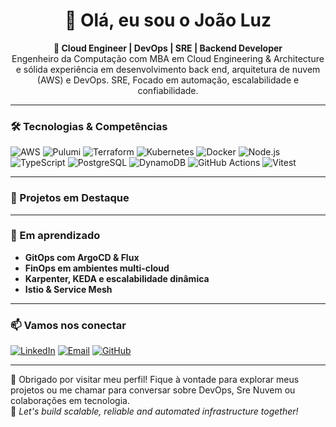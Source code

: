 <h1 align="center">👋 Olá, eu sou o João Luz</h1>

<p align="center">
  <b>🚀 Cloud Engineer | DevOps | SRE | Backend Developer </b><br/>
  Engenheiro da Computação com MBA em Cloud Engineering & Architecture e sólida experiência em desenvolvimento back end, arquitetura de nuvem (AWS) e DevOps. SRE, Focado em automação, escalabilidade e confiabilidade.
</p>

---

### 🛠️ Tecnologias & Competências

![AWS](https://img.shields.io/badge/AWS-232F3E?style=for-the-badge&logo=amazonaws&logoColor=white)
![Pulumi](https://img.shields.io/badge/Pulumi-8131AF?style=for-the-badge&logo=pulumi&logoColor=white)
![Terraform](https://img.shields.io/badge/Terraform-7B42BC?style=for-the-badge&logo=terraform&logoColor=white)
![Kubernetes](https://img.shields.io/badge/Kubernetes-326CE5?style=for-the-badge&logo=kubernetes&logoColor=white)
![Docker](https://img.shields.io/badge/Docker-2496ED?style=for-the-badge&logo=docker&logoColor=white)
![Node.js](https://img.shields.io/badge/Node.js-339933?style=for-the-badge&logo=nodedotjs&logoColor=white)
![TypeScript](https://img.shields.io/badge/TypeScript-3178C6?style=for-the-badge&logo=typescript&logoColor=white)
![PostgreSQL](https://img.shields.io/badge/PostgreSQL-4169E1?style=for-the-badge&logo=postgresql&logoColor=white)
![DynamoDB](https://img.shields.io/badge/DynamoDB-4053D6?style=for-the-badge&logo=amazondynamodb&logoColor=white)
![GitHub Actions](https://img.shields.io/badge/GitHub%20Actions-2088FF?style=for-the-badge&logo=githubactions&logoColor=white)
![Vitest](https://img.shields.io/badge/Vitest-6E9F18?style=for-the-badge&logo=vitest&logoColor=white)

---

### 📌 Projetos em Destaque


---

### 🎯 Em aprendizado

- **GitOps com ArgoCD & Flux**
- **FinOps em ambientes multi-cloud**
- **Karpenter, KEDA e escalabilidade dinâmica**
- **Istio & Service Mesh**

---

### 📫 Vamos nos conectar

[![LinkedIn](https://img.shields.io/badge/LinkedIn-0A66C2?style=for-the-badge&logo=linkedin&logoColor=white)](https://www.linkedin.com/in/joaoalvesluz/)
[![Email](https://img.shields.io/badge/E--mail-D14836?style=for-the-badge&logo=gmail&logoColor=white)](mailto:engluzjoao@gmail.com)
[![GitHub](https://img.shields.io/badge/GitHub-100000?style=for-the-badge&logo=github&logoColor=white)](https://github.com/joaoaluz)

---

💬 Obrigado por visitar meu perfil! Fique à vontade para explorar meus projetos ou me chamar para conversar sobre DevOps, Sre Nuvem ou colaborações em tecnologia.  
🚀 *Let's build scalable, reliable and automated infrastructure together!*
